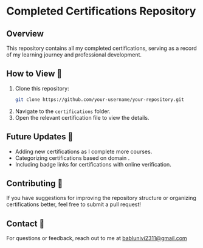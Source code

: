 # Completed Certifications Repository

## Overview
This repository contains all my completed certifications, serving as a record of my learning journey and professional development.

## How to View 📜
1. Clone this repository:
   ```bash
   git clone https://github.com/your-username/your-repository.git
   ```
2. Navigate to the `certifications` folder.
3. Open the relevant certification file to view the details.

## Future Updates 🚀
- Adding new certifications as I complete more courses.
- Categorizing certifications based on domain .
- Including badge links for certifications with online verification.

## Contributing 🤝
If you have suggestions for improving the repository structure or organizing certifications better, feel free to submit a pull request!

## Contact 📧
For questions or feedback, reach out to me at bablunivi2311@gmail.com


